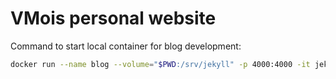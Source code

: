 # VMois personal website

Command to start local container for blog development:

```bash
docker run --name blog --volume="$PWD:/srv/jekyll" -p 4000:4000 -it jekyll/jekyll:latest jekyll serve --watch --drafts
```
